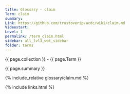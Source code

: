 ```yaml
---
title: Glossary - claim
Term: claim
summary: 
Link: https://github.com/trustoverip/acdc/wiki/claim.md
Videostart: 
Level: 1
permalink: /term_claim.html
sidebar: all_lvl3_wot_sidebar
folder: terms
---
```


{{ page.collection }} - {{ page.Term }}

   {{ page.summary }}

{% include_relative glossary/claim.md %}

 {% include links.html %} 
